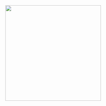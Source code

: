 <img src="https://github.com/user-attachments/assets/94b53a5c-5376-45f1-a1ea-9ff66ba57405" width="300">
